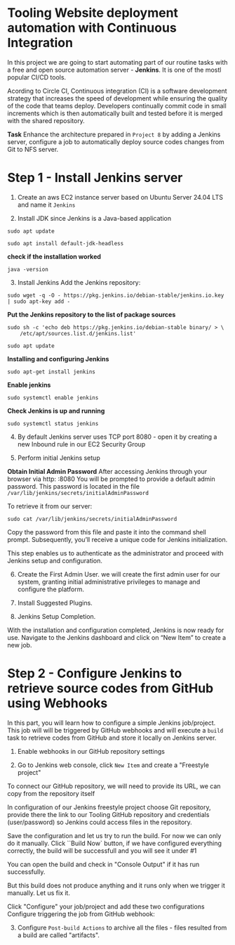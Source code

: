 # Tooling Website deployment automation with Continuous Integration
In this project we are going to start automating part of our routine tasks with a free and open source automation server - **Jenkins**. It is one of the mostl popular CI/CD tools.

Acording to Circle CI, Continuous integration (CI) is a software development strategy that increases the speed of development while ensuring the quality of the code that teams deploy. Developers continually commit code in small increments which is then automatically built and tested before it is merged with the shared repository.

**Task**
Enhance the architecture prepared in `Project 8` by adding a Jenkins server, configure a job to automatically deploy source codes changes from Git to NFS server.

# Step 1 - Install Jenkins server
1. Create an aws EC2 instance server based on Ubuntu Server 24.04 LTS and name it `Jenkins`

2. Install JDK since Jenkins is a Java-based application
```
sudo apt update
```
```
sudo apt install default-jdk-headless
```
 **check if the installation worked**
```
java -version
```
3. Install Jenkins
Add the Jenkins repository:
```
sudo wget -q -O - https://pkg.jenkins.io/debian-stable/jenkins.io.key | sudo apt-key add -
```
**Put the Jenkins repository to the list of package sources**
```
sudo sh -c 'echo deb https://pkg.jenkins.io/debian-stable binary/ > \
    /etc/apt/sources.list.d/jenkins.list'
```
```
sudo apt update
```
**Installing and configuring Jenkins**
```
sudo apt-get install jenkins
```
**Enable jenkins**
```
sudo systemctl enable jenkins
```

**Check Jenkins is up and running**
```
sudo systemctl status jenkins
```
4. By default Jenkins server uses TCP port 8080 - open it by creating a new Inbound rule in our EC2 Security Group



5. Perform initial Jenkins setup

**Obtain Initial Admin Password**
After accessing Jenkins through your browser via http: <Jenkins-Server-Public-IP-Address-or-Public-DNS-Name>:8080 You will be prompted to provide a default admin password. This password is located in the file `/var/lib/jenkins/secrets/initialAdminPassword`

To retrieve it from our server:
```
sudo cat /var/lib/jenkins/secrets/initialAdminPassword
```
Copy the password from this file and paste it into the command shell prompt. Subsequently, you’ll receive a unique code for Jenkins initialization.

This step enables us to authenticate as the administrator and proceed with Jenkins setup and configuration.

6. Create the First Admin User.
we will create the first admin user for our system, granting initial administrative privileges to manage and configure the platform.


7. Install Suggested Plugins.


8. Jenkins Setup Completion.

With the installation and configuration completed, Jenkins is now ready for use. Navigate to the Jenkins dashboard and click on “New Item” to create a new job.

# Step 2 - Configure Jenkins to retrieve source codes from GitHub using Webhooks
In this part, you will learn how to configure a simple Jenkins job/project. This job will will be triggered by GitHub webhooks and will execute a `build` task to retrieve codes from GitHub and store it locally on Jenkins server.

1. Enable webhooks in our GitHub repository settings

2. Go to Jenkins web console, click `New Item` and create a "Freestyle project"

 To connect our GitHub repository, we will need to provide its URL, we can copy from the repository itself


In configuration of our Jenkins freestyle project choose Git repository, provide there the link to our Tooling GitHub repository and credentials (user/password) so Jenkins could access files in the repository.


Save the configuration and let us try to run the build. For now we can only do it manually. Click ``Build Now` button, if we have configured everything correctly, the build will be successfull and you will see it under #1


You can open the build and check in "Console Output" if it has run successfully.



But this build does not produce anything and it runs only when we trigger it manually. Let us fix it.

Click "Configure" your job/project and add these two configurations
Configure triggering the job from GitHub webhook:


3. Configure `Post-build Actions` to archive all the files - files resulted from a build are called "artifacts".


